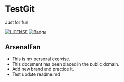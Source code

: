 # TestGit
Just for fun

[![LICENSE](https://img.shields.io/aur/license/:packageName.svg)](https://github.com/ArsenalFanNanning/TestGit/blob/master/LICENSE)
[![Badge](https://img.shields.io/wercker/ci/:applicationId/:branch.svg)](https://github.com/ArsenalFanNanning/TestGit)

## ArsenalFan
* This is my personal exercise.
* This document has been placed in the public domain. 
* Add new brand and practice it.
* Test update readme.md
